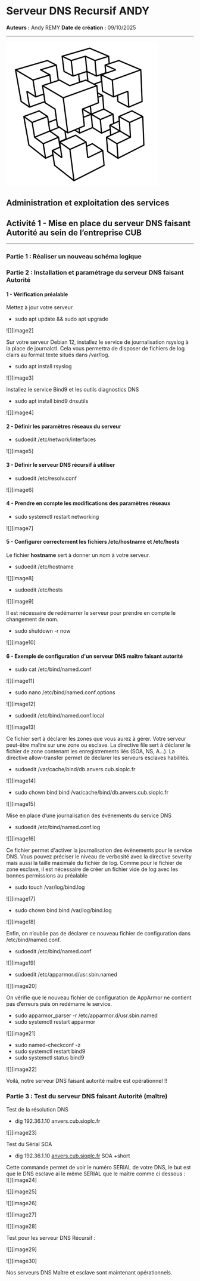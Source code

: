 # Serveur DNS Recursif ANDY

**Auteurs :** Andy REMY
**Date de création :** 09/10/2025

---

![Logo CUB](../../media/CUB.png)

## Administration et exploitation des services

## Activité 1 - Mise en place du serveur DNS faisant Autorité au sein de l’entreprise CUB

---

### Partie 1 : Réaliser un nouveau schéma logique

### Partie 2 : Installation et paramétrage du serveur DNS faisant Autorité

#### 1 - Vérification préalable

Mettez à jour votre serveur

- sudo apt update && sudo apt upgrade

![][image2]

Sur votre serveur Debian 12, installez le service de journalisation rsyslog à la place de journalctl. Cela vous permettra de disposer de fichiers de log clairs au format texte situés dans /var/log.

- sudo apt install rsyslog

![][image3]

Installez le service Bind9 et les outils diagnostics DNS

- sudo apt install bind9 dnsutils

![][image4]

#### 2 - Définir les paramètres réseaux du serveur

- sudoedit /etc/network/interfaces

![][image5]

#### 3 - Définir le serveur DNS récursif à utiliser

- sudoedit /etc/resolv.conf

![][image6]

#### 4 - Prendre en compte les modifications des paramètres réseaux

- sudo systemctl restart networking

![][image7]

#### 5 - Configurer correctement les fichiers /etc/hostname et /etc/hosts

Le fichier **hostname** sert à donner un nom à votre serveur.

- sudoedit /etc/hostname

![][image8]

- sudoedit /etc/hosts

![][image9]

Il est nécessaire de redémarrer le serveur pour prendre en compte le changement de nom.

- sudo shutdown \-r now

![][image10]

#### 6 - Exemple de configuration d'un serveur DNS maître faisant autorité

- sudo cat /etc/bind/named.conf

![][image11]

- sudo nano /etc/bind/named.conf.options

![][image12]

- sudoedit /etc/bind/named.conf.local

![][image13]

Ce fichier sert à déclarer les zones que vous aurez à gérer. Votre serveur peut-être maître sur une zone ou esclave. La directive file sert à déclarer le fichier de zone contenant les enregistrements liés (SOA, NS, A…). La directive allow-transfer permet de déclarer les serveurs esclaves habilités.

- sudoedit /var/cache/bind/db.anvers.cub.sioplc.fr

![][image14]

- sudo chown bind:bind /var/cache/bind/db.anvers.cub.sioplc.fr

![][image15]

Mise en place d’une journalisation des événements du service DNS

- sudoedit /etc/bind/named.conf.log

![][image16]

Ce fichier permet d'activer la journalisation des évènements pour le service DNS. Vous pouvez préciser le niveau de verbosité avec la directive severity mais aussi la taille maximale du fichier de log. Comme pour le fichier de zone esclave, il est nécessaire de créer un fichier vide de log avec les bonnes permissions au préalable

- sudo touch /var/log/bind.log

![][image17]

- sudo chown bind:bind /var/log/bind.log

![][image18]

Enfin, on n’oublie pas de déclarer ce nouveau fichier de configuration dans /etc/bind/named.conf.

- sudoedit /etc/bind/named.conf

![][image19]

- sudoedit /etc/apparmor.d/usr.sbin.named

![][image20]

On vérifie que le nouveau fichier de configuration de AppArmor ne contient pas d’erreurs puis on redémarre le service.

- sudo apparmor\_parser \-r /etc/apparmor.d/usr.sbin.named  
- sudo systemctl restart apparmor

![][image21]

- sudo named-checkconf \-z  
- sudo systemctl restart bind9  
- sudo systemctl status bind9

![][image22]

Voilà, notre serveur DNS faisant autorité maître est opérationnel \!\!

### Partie 3 : Test du serveur DNS faisant Autorité (maître)

Test de la résolution DNS

- dig 192.36.1.10 anvers.cub.sioplc.fr

![][image23]

Test du Sérial SOA

- dig 192.36.1.10 [anvers.cub.sioplc.fr](http://anvers.cub.sioplc.fr) SOA \+short

Cette commande permet de voir le numéro SERIAL de votre DNS, le but est que le DNS esclave ai le même SERIAL que le maître comme ci dessous :  
![][image24]

![][image25]

![][image26]

![][image27]

![][image28]

Test pour les serveur DNS Récursif :

![][image29]

![][image30]

Nos serveurs DNS Maître et esclave sont maintenant opérationnels.